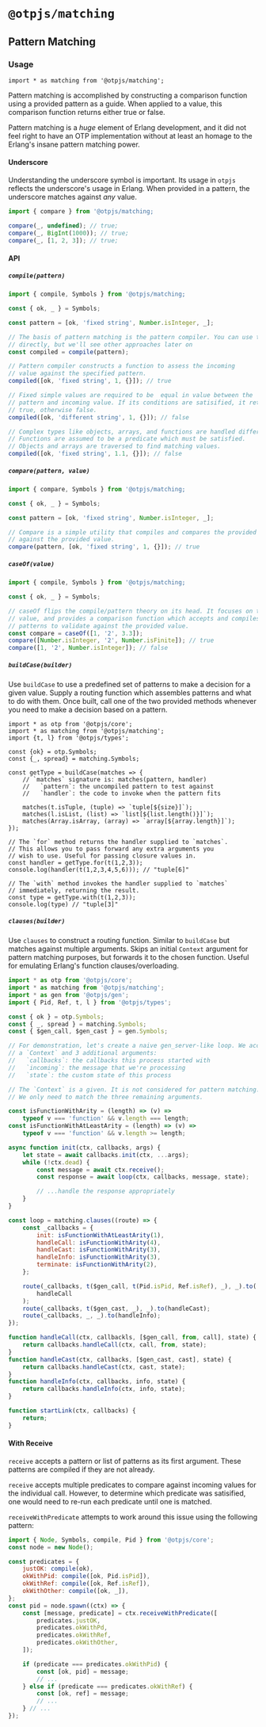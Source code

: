 # `@otpjs/matching`

## Pattern Matching

### Usage

```
import * as matching from '@otpjs/matching';
```

Pattern matching is accomplished by constructing a comparison function using a provided
pattern as a guide. When applied to a value, this comparison function returns
either true or false.

Pattern matching is a _huge_ element of Erlang development, and it did not feel
right to have an OTP implementation without at least an homage to the Erlang's
insane pattern matching power.

#### Underscore

Understanding the underscore symbol is important. Its usage in `otpjs` reflects
the underscore's usage in Erlang. When provided in a pattern, the underscore matches
against _any_ value.

```javascript
import { compare } from '@otpjs/matching;

compare(_, undefined); // true;
compare(_, BigInt(1000)); // true;
compare(_, [1, 2, 3]); // true;
```

#### API

##### `compile(pattern)`

```javascript
import { compile, Symbols } from '@otpjs/matching;

const { ok, _ } = Symbols;

const pattern = [ok, 'fixed string', Number.isInteger, _];

// The basis of pattern matching is the pattern compiler. You can use this
// directly, but we'll see other approaches later on
const compiled = compile(pattern);

// Pattern compiler constructs a function to assess the incoming
// value against the specified pattern.
compiled([ok, 'fixed string', 1, {}]); // true

// Fixed simple values are required to be  equal in value between the
// pattern and incoming value. If its conditions are satisified, it returns
// true, otherwise false.
compiled([ok, 'different string', 1, {}]); // false

// Complex types like objects, arrays, and functions are handled differently.
// Functions are assumed to be a predicate which must be satisfied.
// Objects and arrays are traversed to find matching values.
compiled([ok, 'fixed string', 1.1, {}]); // false
```

##### `compare(pattern, value)`

```javascript
import { compare, Symbols } from '@otpjs/matching;

const { ok, _ } = Symbols;

const pattern = [ok, 'fixed string', Number.isInteger, _];

// Compare is a simple utility that compiles and compares the provided pattern
// against the provided value.
compare(pattern, [ok, 'fixed string', 1, {}]); // true
```

##### `caseOf(value)`

```javascript
import { compile, Symbols } from '@otpjs/matching;

const { ok, _ } = Symbols;

// caseOf flips the compile/pattern theory on its head. It focuses on the incoming
// value, and provides a comparison function which accepts and compiles incoming
// patterns to validate against the provided value.
const compare = caseOf([1, '2', 3.3]);
compare([Number.isInteger, '2', Number.isFinite]); // true
compare([1, '2', Number.isInteger]); // false
```

##### `buildCase(builder)`

Use `buildCase` to use a predefined set of patterns to make a decision for a given
value. Supply a routing function which assembles patterns and what to do with them.
Once built, call one of the two provided methods whenever you need to make a decision
based on a pattern.

```
import * as otp from '@otpjs/core';
import * as matching from '@otpjs/matching';
import {t, l} from '@otpjs/types';

const {ok} = otp.Symbols;
const {_, spread} = matching.Symbols;

const getType = buildCase(matches => {
    // `matches` signature is: matches(pattern, handler)
    //   `pattern`: the uncompiled pattern to test against
    //   `handler`: the code to invoke when the pattern fits

    matches(t.isTuple, (tuple) => `tuple[${size}]`);
    matches(l.isList, (list) => `list[${list.length()}]`);
    matches(Array.isArray, (array) => `array[${array.length}]`);
});

// The `for` method returns the handler supplied to `matches`.
// This allows you to pass forward any extra arguments you
// wish to use. Useful for passing closure values in.
const handler = getType.for(t(1,2,3));
console.log(handler(t(1,2,3,4,5,6))); // "tuple[6]"

// The `with` method invokes the handler supplied to `matches`
// immediately, returning the result.
const type = getType.with(t(1,2,3));
console.log(type) // "tuple[3]"
```

##### `clauses(builder)`

Use `clauses` to construct a routing function. Similar to `buildCase`
but matches against multiple arguments. Skips an initial `Context`
argument for pattern matching purposes, but forwards it to the chosen
function. Useful for emulating Erlang's function clauses/overloading.

```javascript
import * as otp from '@otpjs/core';
import * as matching from '@otpjs/matching';
import * as gen from '@otpjs/gen';
import { Pid, Ref, t, l } from '@otpjs/types';

const { ok } = otp.Symbols;
const { _, spread } = matching.Symbols;
const { $gen_call, $gen_cast } = gen.Symbols;

// For demonstration, let's create a naive gen_server-like loop. We accept
// a `Context` and 3 additional arguments:
//   `callbacks`: the callbacks this process started with
//   `incoming`: the message that we're processing
//   `state`: the custom state of this process

// The `Context` is a given. It is not considered for pattern matching.
// We only need to match the three remaining arguments.

const isFunctionWithArity = (length) => (v) =>
    typeof v === 'function' && v.length === length;
const isFunctionWithAtLeastArity = (length) => (v) =>
    typeof v === 'function' && v.length >= length;

async function init(ctx, callbacks, args) {
    let state = await callbacks.init(ctx, ...args);
    while (!ctx.dead) {
        const message = await ctx.receive();
        const response = await loop(ctx, callbacks, message, state);

        // ...handle the response appropriately
    }
}

const loop = matching.clauses((route) => {
    const _callbacks = {
        init: isFunctionWithAtLeastArity(1),
        handleCall: isFunctionWithArity(4),
        handleCast: isFunctionWithArity(3),
        handleInfo: isFunctionWithArity(3),
        terminate: isFunctionWithArity(2),
    };

    route(_callbacks, t($gen_call, t(Pid.isPid, Ref.isRef), _), _).to(
        handleCall
    );
    route(_callbacks, t($gen_cast, _), _).to(handleCast);
    route(_callbacks, _, _).to(handleInfo);
});

function handleCall(ctx, callbackls, [$gen_call, from, call], state) {
    return callbacks.handleCall(ctx, call, from, state);
}
function handleCast(ctx, callbacks, [$gen_cast, cast], state) {
    return callbacks.handleCast(ctx, cast, state);
}
function handleInfo(ctx, callbacks, info, state) {
    return callbacks.handleInfo(ctx, info, state);
}

function startLink(ctx, callbacks) {
    return;
}
```

#### With Receive

`receive` accepts a pattern or list of patterns as its first argument. These patterns
are compiled if they are not already.

`receive` accepts multiple predicates to compare against incoming values for the
individual call. However, to determine which predicate was satisified, one would
need to re-run each predicate until one is matched.

`receiveWithPredicate` attempts to work around this issue using the following
pattern:

```javascript
import { Node, Symbols, compile, Pid } from '@otpjs/core';
const node = new Node();

const predicates = {
    justOK: compile(ok),
    okWithPid: compile([ok, Pid.isPid]),
    okWithRef: compile([ok, Ref.isRef]),
    okWithOther: compile([ok, _]),
};
const pid = node.spawn((ctx) => {
    const [message, predicate] = ctx.receiveWithPredicate([
        predicates.justOK,
        predicates.okWithPd,
        predicates.okWithRef,
        predicates.okWithOther,
    ]);

    if (predicate === predicates.okWithPid) {
        const [ok, pid] = message;
        // ...
    } else if (predicate === predicates.okWithRef) {
        const [ok, ref] = message;
        // ...
    } // ...
});
```

